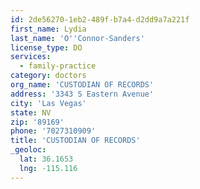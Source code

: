 ```yaml
---
id: 2de56270-1eb2-489f-b7a4-d2dd9a7a221f
first_name: Lydia
last_name: 'O''Connor-Sanders'
license_type: DO
services:
  - family-practice
category: doctors
org_name: 'CUSTODIAN OF RECORDS'
address: '3343 S Eastern Avenue'
city: 'Las Vegas'
state: NV
zip: '89169'
phone: '7027310909'
title: 'CUSTODIAN OF RECORDS'
_geoloc:
  lat: 36.1653
  lng: -115.116
---
```

